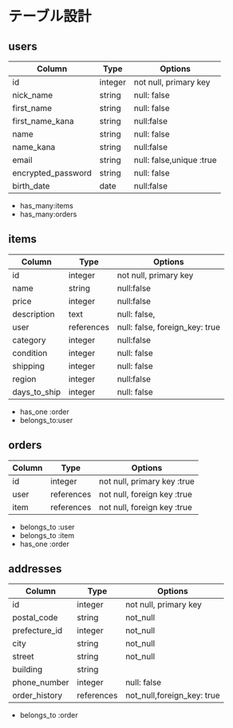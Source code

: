 # テーブル設計

## users

| Column             | Type   | Options                  |
| ------------------ | ------ | ------------------------ |
| id                 | integer| not null, primary key    |
| nick_name          | string | null: false              |
| first_name         | string | null: false              |
| first_name_kana    | string | null:false               |
| name               | string | null: false              |
| name_kana          | string | null:false               |
| email              | string | null: false,unique :true |
| encrypted_password | string | null: false              |
| birth_date         | date   | null:false               |

- has_many:items
- has_many:orders


## items 

| Column     | Type       | Options                        |
| ---------  | ---------- | ------------------------------ |
| id         | integer    | not null, primary key          |
| name       | string     | null:false                     |
| price      | integer    | null:false                     |
|description | text       | null: false,                   |
|user        | references | null: false, foreign_key: true |
|category    | integer    | null:false                     |
|condition   | integer    | null: false                    |
|shipping    | integer    | null: false                    |
| region     | integer    | null:false                     |
|days_to_ship| integer    | null: false                    |

- has_one :order
- belongs_to:user


## orders

| Column      | Type       | Options                        |
| ------------| ---------- | ------------------------------ |
| id          | integer    | not null, primary key :true   |
| user        | references | not null, foreign key :true   |
| item        | references | not null, foreign key :true   |

- belongs_to :user
- belongs_to :item
- has_one :order


## addresses

| Column      | Type       | Options                        |
| ------------| ---------- | ------------------------------ |
| id          | integer    | not null, primary key          |
|postal_code  |string      | not_null                        |
|prefecture_id| integer    | not_null                        |
|city         |string      | not_null                        |
|street       | string     | not_null                        |
| building    |string      |                                |
| phone_number| integer    | null: false                    |
|order_history|references|not_null,foreign_key: true     |

- belongs_to :order















